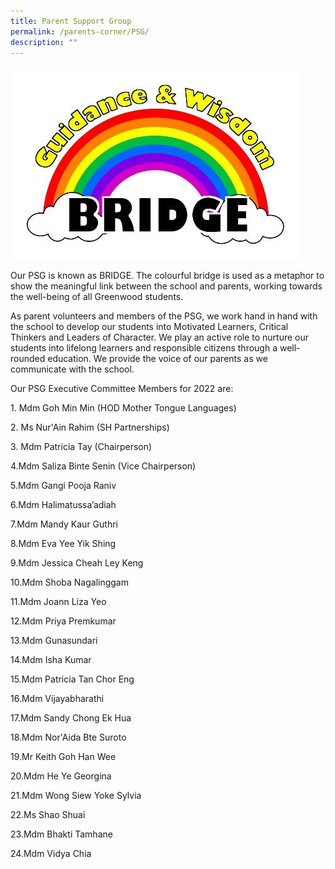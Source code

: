 ```yaml
---
title: Parent Support Group
permalink: /parents-corner/PSG/
description: ""
---
```

![](/images/1.jpeg)

Our PSG is known as BRIDGE. The colourful bridge is used as a metaphor to show the meaningful link between the school and parents, working towards the well-being of all Greenwood students.

As parent volunteers and members of the PSG, we work hand in hand with the school to develop our students into Motivated Learners, Critical Thinkers and Leaders of Character. We play an active role to nurture our students into lifelong learners and responsible citizens through a well-rounded education. We provide the voice of our parents as we communicate with the school.

  

Our PSG Executive Committee Members for 2022 are:

1\. Mdm Goh Min Min (HOD Mother Tongue Languages)

2\. Ms Nur'Ain Rahim (SH Partnerships)

3\. Mdm Patricia Tay (Chairperson)

4\.Mdm Saliza Binte Senin (Vice Chairperson)

5\.Mdm Gangi Pooja Raniv

6\.Mdm Halimatussa’adiah

7\.Mdm Mandy Kaur Guthri

8\.Mdm Eva Yee Yik Shing

9\.Mdm Jessica Cheah Ley Keng

10\.Mdm Shoba Nagalinggam

11\.Mdm Joann Liza Yeo

12\.Mdm Priya Premkumar

13\.Mdm Gunasundari

14\.Mdm Isha Kumar

15\.Mdm Patricia Tan Chor Eng

16\.Mdm Vijayabharathi

17\.Mdm Sandy Chong Ek Hua

18\.Mdm Nor'Aida Bte Suroto

19\.Mr Keith Goh Han Wee

20\.Mdm He Ye Georgina

21\.Mdm Wong Siew Yoke Sylvia

22\.Ms Shao Shuai

23\.Mdm Bhakti Tamhane

24\.Mdm Vidya Chia